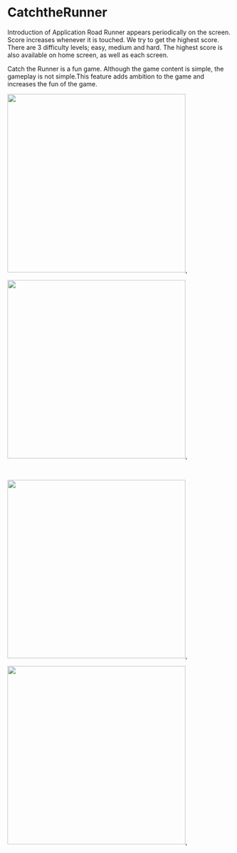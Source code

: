 # CatchtheRunner
Introduction of Application Road Runner appears periodically on the screen. Score increases whenever it is touched. We try to get the highest score. There are 3 difficulty levels; easy, medium and hard. The highest score is also available on home screen, as well as each screen.

Catch the Runner is a fun game. Although the game content is simple, the gameplay is not simple.This feature adds ambition to the game and increases the fun of the game.


<img height="400" src="https://i.ibb.co/hdg6SG2/Whats-App-Image-2020-10-26-at-18-45-21-5.jpg" />,


<img height="400" src="https://i.ibb.co/HNQSC73/Whats-App-Image-2020-10-26-at-18-45-21-4.jpg" />,

<br>


<img height="400" src="https://i.ibb.co/mGSJn2F/Whats-App-Image-2020-10-26-at-18-45-21-3.jpg" />,



<img height="400" src="https://i.ibb.co/fdZS9Kc/Whats-App-Image-2020-10-26-at-18-45-21.jpg" />,



